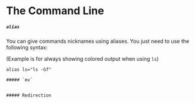 # The Command Line


##### `alias`

You can give commands nicknames using aliases. You just need to use the following syntax:

(Example is for always showing colored output when using `ls`)
```
alias ls="ls -Gf"

##### `mv`


##### Redirection


``` 
